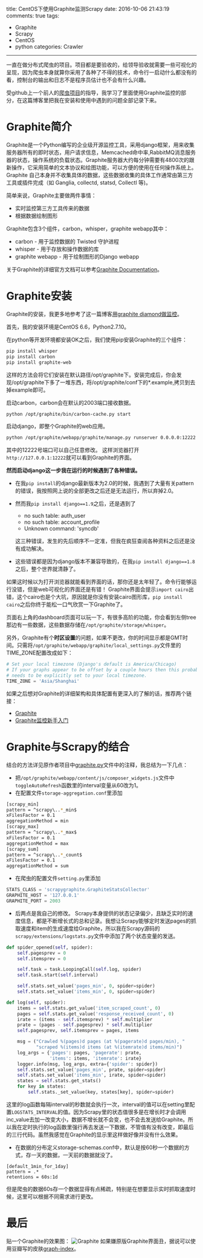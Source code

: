 title: CentOS下使用Graphite监测Scrapy
date: 2016-10-06 21:43:19
comments: true
tags: 
 - Graphite
 - Scrapy
 - CentOS
 - python
categories: Crawler
---
一直在做分布式爬虫的项目。项目都是要验收的，给领导验收就需要一些可视化的呈现，因为爬虫本身就算你采用了各种了不得的技术，命令行一启动什么都没有的看，控制台的输出和日志不是程序员估计也不会有什么兴趣。

受github上一个前人的[爬虫项目](https://github.com/gnemoug/distribute_crawler)的指导，我学习了里面使用Graphite监控的部分，在这篇博客里把我在安装和使用中遇到的问题全部记录下来。

# Graphite简介
Graphite是一个Python编写的企业级开源监控工具，采用django框架，用来收集服务器所有的即时状态，用户请求信息，Memcached命中率,RabbitMQ消息服务器的状态，操作系统的负载状态。Graphite服务器大约每分钟需要有4800次的跟新操作，它采用简单的文本协议和绘图功能，可以方便的使用在任何操作系统上。Graphite 自己本身并不收集具体的数据，这些数据收集的具体工作通常由第三方工具或插件完成（如 Ganglia, collectd, statsd, Collectl 等)。

简单来说，Graphite主要做两件事情：
- 实时监控第三方工具传来的数据
- 根据数据绘制图形

Graphite包含3个组件，carbon，whisper，graphite webapp其中：
- carbon	- 用于监控数据的 Twisted 守护进程
- whisper	- 用于存放和操作数据的库
- graphite webapp	- 用于绘制图形的Django webapp

关于Graphite的详细官方文档可以参考[Graphite Documentation](http://graphite.readthedocs.io/en/latest/)。

# Graphite安装
Graphite的安装，我更多地参考了这一篇博客[用graphite diamond做监控](https://my.oschina.net/duoduo3369/blog/338142#OSC_h2_4)。

首先，我的安装环境是CentOS 6.6，Python2.7.10。

在python等开发环境都安装OK之后，我们使用pip安装Graphite的三个组件：
```sh
pip install whisper
pip install carbon
pip install graphite-web
```
这样的方法会将它们安装在默认路径/opt/graphite下。安装完成后，你会发现/opt/graphite下多了一堆东西，将/opt/graphite/conf下的*.example,拷贝到去掉example即可。

启动carbon，carbon会在默认的2003端口接收数据。
```sh
python /opt/graphite/bin/carbon-cache.py start
```

启动django，即整个Graphite的web应用。
```sh
python /opt/graphite/webapp/graphite/manage.py runserver 0.0.0.0:12222
```
其中的12222号端口可以自己任意修改。
这样浏览器打开`http://127.0.0.1:12222`就可以看到Graphite的界面。 

**然而启动django这一步我在运行的时候遇到了各种错误。**
- 在我`pip install`的django最新版本为2.0的时候，我遇到了大量有关pattern的错误，我按照网上说的全部更改之后还是无法运行，所以弃掉2.0。
- 然而我`pip install django==1.9`之后，还是遇到了
  - no such table: auth_user
  - no such table: account_profile
  - Unknown command: 'syncdb'

  这三种错误，发生的先后顺序不一定准，但我在疯狂查阅各种资料之后还是没有成功解决。
- 这些错误都是因为django版本不兼容导致的，在我`pip install django==1.8`之后，整个世界就清静了。

如果这时候以为打开浏览器就能看到界面的话，那你还是太年轻了。命令行能够运行没错，但是web可视化的界面还是有错！
Graphite界面会提示`import cairo`出错，这个cairo也是个大坑，原因就是你没有安装cairo图形库，`pip install cairo`之后你终于能松一口气欣赏一下Graphite了。

页面右上角的dashboard页面可以玩一下，有很多高阶的功能，你会看到左侧tree那边有一些数据，这些数据存储在`/opt/graphite/storage/whisper`。

另外，Graphite有个**时区设置**的问题，如果不更改，你的时间显示都是GMT时间。只需将`/opt/graphite/webapp/graphite/local_settings.py`文件里的TIME_ZONE配置改成如下：
```python
# Set your local timezone (Django's default is America/Chicago)
# If your graphs appear to be offset by a couple hours then this probably
# needs to be explicitly set to your local timezone.
TIME_ZONE = 'Asia/Shanghai'
```

如果之后想对Graphite的详细架构和具体配置有更深入的了解的话，推荐两个链接：
- [Graphite](https://github.com/springside/springside4/wiki/Graphite)
- [Graphite监控新手入门 ](http://m.linuxeden.com/wap.php?action=article&id=159746)

# Graphite与Scrapy的结合
结合的方法详见原作者项目中[graphite.py](https://github.com/gnemoug/distribute_crawler/blob/master/woaidu_crawler/woaidu_crawler/statscol/graphite.py)文件中的注释，我总结为一下几点：
- 把`/opt/graphite/webapp/content/js/composer_widgets.js`文件中`toggleAutoRefresh`函数里的interval变量从60改为1。
- 在配置文件`storage-aggregation.conf`里添加
```sh
[scrapy_min]
pattern = ^scrapy\..*_min$
xFilesFactor = 0.1
aggregationMethod = min
[scrapy_max]
pattern = ^scrapy\..*_max$
xFilesFactor = 0.1
aggregationMethod = max
[scrapy_sum]
pattern = ^scrapy\..*_count$
xFilesFactor = 0.1
aggregationMethod = sum
```
- 在爬虫的配置文件`setting.py`里添加
```python
STATS_CLASS = 'scrapygraphite.GraphiteStatsCollector'
GRAPHITE_HOST = '127.0.0.1'
GRAPHITE_PORT = 2003
```
- 后两点是我自己的修改。
Scrapy本身提供的状态记录偏少，且缺乏实时的速度信息，都是不断增长式的总和记录。我想让Scrapy能够定时发送pages的抓取速度和item的生成速度给Graphite，所以我在Scrapy源码的`scrapy/extensions/logstats.py`文件中添加了两个状态变量的发送。
```python
def spider_opened(self, spider):
    self.pagesprev = 0
    self.itemsprev = 0

    self.task = task.LoopingCall(self.log, spider)
    self.task.start(self.interval)

    self.stats.set_value('pages_min', 0, spider=spider)
    self.stats.set_value('items_min', 0, spider=spider)

def log(self, spider):
    items = self.stats.get_value('item_scraped_count', 0)
    pages = self.stats.get_value('response_received_count', 0)
    irate = (items - self.itemsprev) * self.multiplier
    prate = (pages - self.pagesprev) * self.multiplier
    self.pagesprev, self.itemsprev = pages, items

    msg = ("Crawled %(pages)d pages (at %(pagerate)d pages/min), "
           "scraped %(items)d items (at %(itemrate)d items/min)")
    log_args = {'pages': pages, 'pagerate': prate,
                'items': items, 'itemrate': irate}
    logger.info(msg, log_args, extra={'spider': spider})
    self.stats.set_value('pages_min', prate, spider=spider)
    self.stats.set_value('items_min', irate, spider=spider)
    states = self.stats.get_stats()
    for key in states:
        self.stats._set_value(key, states[key], spider=spider) 
```
  这里的log函数每隔interval的秒数就会执行一次，interval的值可以在setting里配置`LOGSTATS_INTERVAL`的值。因为Scrapy里的状态值很多是在增长时才会调用inc_value去加一改变大小，数据不增长就不会变，也不会去发送给Graphite。所以我在定时执行的log函数里强行再去发送一下数据，不管值有没有改变，即最后的三行代码。虽然我感觉在Graphite的显示里这样做好像并没有什么效果。
- 在数据的分布定义storage-schemas.conf中，默认是按60秒一个数据的方式，存一天的数据，一天前的数据就没了。
```
[default_1min_for_1day]
pattern = .*
retentions = 60s:1d
```
  但是爬虫的数据60s存一个数据显得有点稀疏，特别是在想要显示实时抓取速度时候，这里可以根据不同需求进行更改。

# 最后
贴一个Graphite的效果图：
![Graphite](/uploads/img/20161006/graphite.png)
如果嫌原版Graphite界面丑，据说可以使用豆瓣写的皮肤[graph-index](https://github.com/douban/graph-index)。